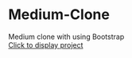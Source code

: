 # Medium-Clone
Medium clone with using Bootstrap
<br>
<a href="https://berkanserbes.github.io/Medium-Clone/">Click to display project</a>
